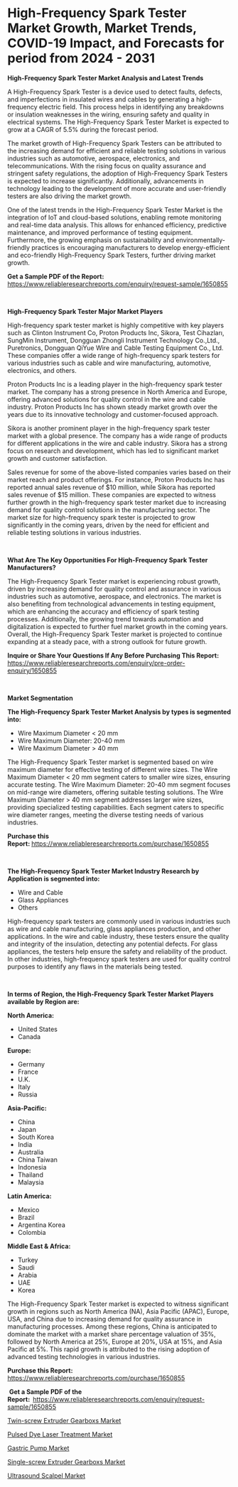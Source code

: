 <p><h1>High-Frequency Spark Tester Market Growth, Market Trends, COVID-19 Impact, and Forecasts for period from 2024 - 2031</h1></p><p><strong>High-Frequency Spark Tester Market Analysis and Latest Trends</strong></p>
<p><p>A High-Frequency Spark Tester is a device used to detect faults, defects, and imperfections in insulated wires and cables by generating a high-frequency electric field. This process helps in identifying any breakdowns or insulation weaknesses in the wiring, ensuring safety and quality in electrical systems. The High-Frequency Spark Tester Market is expected to grow at a CAGR of 5.5% during the forecast period.</p><p>The market growth of High-Frequency Spark Testers can be attributed to the increasing demand for efficient and reliable testing solutions in various industries such as automotive, aerospace, electronics, and telecommunications. With the rising focus on quality assurance and stringent safety regulations, the adoption of High-Frequency Spark Testers is expected to increase significantly. Additionally, advancements in technology leading to the development of more accurate and user-friendly testers are also driving the market growth.</p><p>One of the latest trends in the High-Frequency Spark Tester Market is the integration of IoT and cloud-based solutions, enabling remote monitoring and real-time data analysis. This allows for enhanced efficiency, predictive maintenance, and improved performance of testing equipment. Furthermore, the growing emphasis on sustainability and environmentally-friendly practices is encouraging manufacturers to develop energy-efficient and eco-friendly High-Frequency Spark Testers, further driving market growth.</p></p>
<p><strong>Get a Sample PDF of the Report:&nbsp;</strong> <a href="https://www.reliableresearchreports.com/enquiry/request-sample/1650855">https://www.reliableresearchreports.com/enquiry/request-sample/1650855</a></p>
<p>&nbsp;</p>
<p><strong>High-Frequency Spark Tester Major Market Players</strong></p>
<p><p>High-frequency spark tester market is highly competitive with key players such as Clinton Instrument Co, Proton Products Inc, Sikora, Test Cihazları, SungMin Instrument, Dongguan Zhongli Instrument Technology Co.,Ltd., Puretronics, Dongguan QiYue Wire and Cable Testing Equipment Co., Ltd. These companies offer a wide range of high-frequency spark testers for various industries such as cable and wire manufacturing, automotive, electronics, and others.</p><p>Proton Products Inc is a leading player in the high-frequency spark tester market. The company has a strong presence in North America and Europe, offering advanced solutions for quality control in the wire and cable industry. Proton Products Inc has shown steady market growth over the years due to its innovative technology and customer-focused approach.</p><p>Sikora is another prominent player in the high-frequency spark tester market with a global presence. The company has a wide range of products for different applications in the wire and cable industry. Sikora has a strong focus on research and development, which has led to significant market growth and customer satisfaction.</p><p>Sales revenue for some of the above-listed companies varies based on their market reach and product offerings. For instance, Proton Products Inc has reported annual sales revenue of $10 million, while Sikora has reported sales revenue of $15 million. These companies are expected to witness further growth in the high-frequency spark tester market due to increasing demand for quality control solutions in the manufacturing sector. The market size for high-frequency spark tester is projected to grow significantly in the coming years, driven by the need for efficient and reliable testing solutions in various industries.</p></p>
<p>&nbsp;</p>
<p><strong>What Are The Key Opportunities For High-Frequency Spark Tester Manufacturers?</strong></p>
<p><p>The High-Frequency Spark Tester market is experiencing robust growth, driven by increasing demand for quality control and assurance in various industries such as automotive, aerospace, and electronics. The market is also benefiting from technological advancements in testing equipment, which are enhancing the accuracy and efficiency of spark testing processes. Additionally, the growing trend towards automation and digitalization is expected to further fuel market growth in the coming years. Overall, the High-Frequency Spark Tester market is projected to continue expanding at a steady pace, with a strong outlook for future growth.</p></p>
<p><strong>Inquire or Share Your Questions If Any Before Purchasing This Report:</strong> <a href="https://www.reliableresearchreports.com/enquiry/pre-order-enquiry/1650855">https://www.reliableresearchreports.com/enquiry/pre-order-enquiry/1650855</a></p>
<p>&nbsp;</p>
<p><strong>Market Segmentation</strong></p>
<p><strong>The High-Frequency Spark Tester Market Analysis by types is segmented into:</strong></p>
<p><ul><li>Wire Maximum Diameter < 20 mm</li><li>Wire Maximum Diameter: 20-40 mm</li><li>Wire Maximum Diameter > 40 mm</li></ul></p>
<p><p>The High-Frequency Spark Tester market is segmented based on wire maximum diameter for effective testing of different wire sizes. The Wire Maximum Diameter < 20 mm segment caters to smaller wire sizes, ensuring accurate testing. The Wire Maximum Diameter: 20-40 mm segment focuses on mid-range wire diameters, offering suitable testing solutions. The Wire Maximum Diameter > 40 mm segment addresses larger wire sizes, providing specialized testing capabilities. Each segment caters to specific wire diameter ranges, meeting the diverse testing needs of various industries.</p></p>
<p><strong>Purchase this Report:&nbsp;</strong><a href="https://www.reliableresearchreports.com/purchase/1650855">https://www.reliableresearchreports.com/purchase/1650855</a></p>
<p>&nbsp;</p>
<p><strong>The High-Frequency Spark Tester Market Industry Research by Application is segmented into:</strong></p>
<p><ul><li>Wire and Cable</li><li>Glass Appliances</li><li>Others</li></ul></p>
<p><p>High-frequency spark testers are commonly used in various industries such as wire and cable manufacturing, glass appliances production, and other applications. In the wire and cable industry, these testers ensure the quality and integrity of the insulation, detecting any potential defects. For glass appliances, the testers help ensure the safety and reliability of the product. In other industries, high-frequency spark testers are used for quality control purposes to identify any flaws in the materials being tested.</p></p>
<p>&nbsp;</p>
<p><strong>In terms of Region, the High-Frequency Spark Tester Market Players available by Region are:</strong></p>
<p>
    <p> <strong> North America: </strong>
        <ul>
            <li>United States</li>
            <li>Canada</li>
        </ul>
        </p> 
    <p> <strong> Europe: </strong>
        <ul>
            <li>Germany</li>
            <li>France</li>
            <li>U.K.</li>
            <li>Italy</li>
            <li>Russia</li>
        </ul>
        </p> 
    <p> <strong> Asia-Pacific: </strong>
        <ul>
            <li>China</li>
            <li>Japan</li>
            <li>South Korea</li>
            <li>India</li>
            <li>Australia</li>
            <li>China Taiwan</li>
            <li>Indonesia</li>
            <li>Thailand</li>
            <li>Malaysia</li>
        </ul>
        </p> 
    <p> <strong> Latin America: </strong>
        <ul>
            <li>Mexico</li>
            <li>Brazil</li>
            <li>Argentina Korea</li>
            <li>Colombia</li>
        </ul>
        </p> 
    <p> <strong> Middle East & Africa: </strong>
        <ul>
            <li>Turkey</li>
            <li>Saudi</li>
            <li>Arabia</li>
            <li>UAE</li>
            <li>Korea</li>
        </ul>
    </p>
    </p>
<p><p>The High-Frequency Spark Tester market is expected to witness significant growth in regions such as North America (NA), Asia Pacific (APAC), Europe, USA, and China due to increasing demand for quality assurance in manufacturing processes. Among these regions, China is anticipated to dominate the market with a market share percentage valuation of 35%, followed by North America at 25%, Europe at 20%, USA at 15%, and Asia Pacific at 5%. This rapid growth is attributed to the rising adoption of advanced testing technologies in various industries.</p></p>
<p><strong>Purchase this Report: </strong><a href="https://www.reliableresearchreports.com/purchase/1650855">https://www.reliableresearchreports.com/purchase/1650855</a></p>
<p>&nbsp;<strong>Get a Sample PDF of the Report:&nbsp;&nbsp;</strong><a href="https://www.reliableresearchreports.com/enquiry/request-sample/1650855">https://www.reliableresearchreports.com/enquiry/request-sample/1650855</a></p>
<p><strong></strong></p>
<p><p><a href="https://github.com/myacatherineblakecaczo9vcsw/Market-Research-Report-List-1/blob/main/twin-screw-extruder-gearboxs-market.md">Twin-screw Extruder Gearboxs Market</a></p><p><a href="https://medium.com/@alexanderfranklin766/pulsed-dye-laser-treatment-market-research-report-its-history-and-forecast-2024-to-2031-f53cd112b3b1">Pulsed Dye Laser Treatment Market</a></p><p><a href="https://medium.com/@alexanderfranklin766/gastric-pump-market-trends-and-market-analysis-forecasted-for-period-2024-2031-7d973987de4c">Gastric Pump Market</a></p><p><a href="https://github.com/irfadac/Market-Research-Report-List-1/blob/main/single-screw-extruder-gearboxs-market.md">Single-screw Extruder Gearboxs Market</a></p><p><a href="https://medium.com/@alexanderfranklin766/ultrasound-scalpel-market-exploring-market-share-market-trends-and-future-growth-4038c0006ac9">Ultrasound Scalpel Market</a></p></p>